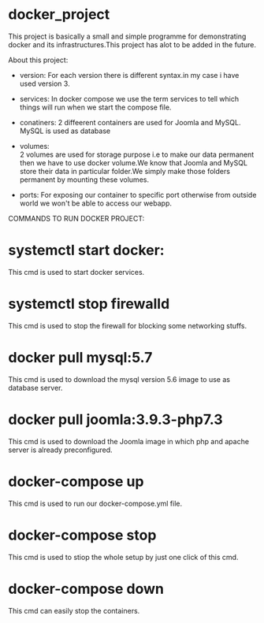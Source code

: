 # docker_project
This project is basically a small and simple programme for demonstrating docker and its infrastructures.This project has alot to be added in the future.

About this project:
- version:
    For each version there is different syntax.in my case i have used version 3.

- services:
    In docker compose we use the term services to tell which things will run when we start the compose file.

- conatiners:
    2 diffeerent containers are used for Joomla and MySQL. MySQL is used as database

- volumes:    
    2 volumes are used for storage purpose i.e to make our data permanent then we have to use docker volume.We know that Joomla and MySQL store their data in particular folder.We simply make those folders permanent by mounting these volumes.
    
- ports:
    For exposing our container to specific port otherwise from outside world we won't be able to access our webapp.
    

COMMANDS TO RUN DOCKER PROJECT:
# systemctl start docker:
This cmd is used to start docker services.
# systemctl stop firewalld 
This cmd is used to stop the firewall for blocking some networking stuffs.
# docker pull mysql:5.7
This cmd is used to download the mysql version 5.6 image to use as database server.
# docker pull joomla:3.9.3-php7.3
This cmd is used to download the Joomla image in which php and apache server is already preconfigured.
# docker-compose up
This cmd is used to run our docker-compose.yml file.
# docker-compose stop
This cmd is used to stiop the whole setup by just one click of this cmd.
# docker-compose down
This cmd can easily stop the containers.

